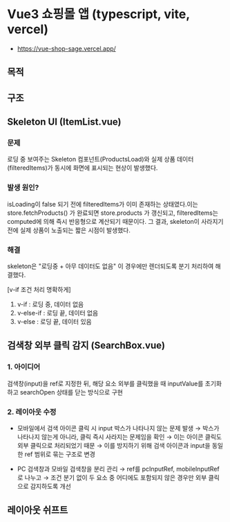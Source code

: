 # Vue3 쇼핑몰 앱 (typescript, vite, vercel)

- https://vue-shop-sage.vercel.app/

## 목적

## 구조

## Skeleton UI (ItemList.vue)

### 문제

로딩 중 보여주는 Skeleton 컴포넌트(ProductsLoad)와 실제 상품 데이터(filteredItems)가 동시에 화면에 표시되는 현상이 발생했다.

### 발생 원인?

isLoading이 false 되기 전에 filteredItems가 이미 존재하는 상태였다.이는 store.fetchProducts() 가 완료되면 store.products 가 갱신되고, filteredItems는 computed에 의해 즉시 반응형으로 계산되기 때문이다. 그 결과, skeleton이 사라지기 전에 실제 상품이 노출되는 짧은 시점이 발생했다.

### 해결

skeleton은 "로딩중 + 아무 데이터도 없음" 이 경우에만 렌더되도록 분기 처리하여 해결했다.

[v-if 조건 처리 명확하게]

1. v-if : 로딩 중, 데이터 없음
2. v-else-if : 로딩 끝, 데이터 없음
3. v-else : 로딩 끝, 데이터 있음

## 검색창 외부 클릭 감지 (SearchBox.vue)

### 1. 아이디어

검색창(input)을 ref로 지정한 뒤, 해당 요소 외부를 클릭했을 때 inputValue를 초기화하고 searchOpen 상태를 닫는 방식으로 구현

### 2. 레이아웃 수정

- 모바일에서 검색 아이콘 클릭 시 input 박스가 나타나지 않는 문제 발생
  → 박스가 나타나지 않는게 아니라, 클릭 즉시 사라지는 문제임을 확인
  → 이는 아이콘 클릭도 외부 클릭으로 처리되었기 때문
  → 이를 방지하기 위해 검색 아이콘과 input을 동일한 ref 범위로 묶는 구조로 변경

- PC 검색창과 모바일 검색창을 분리 관리
  → ref를 pcInputRef, mobileInputRef로 나누고
  → 조건 분기 없이 두 요소 중 어디에도 포함되지 않은 경우만 외부 클릭으로 감지하도록 개선

## 레이아웃 쉬프트

